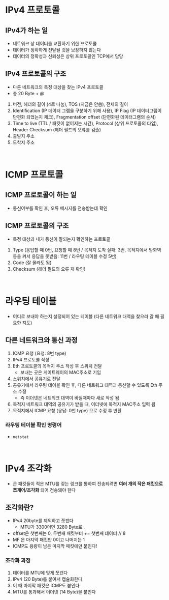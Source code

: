# IPv4 프로토콜
## IPv4가 하는 일
- 네트워크 상 데이터를 교환하기 위한 프로토콜
- 데이터가 정확하게 전달될 것을 보장하지 않는다
- 데이터의 정확성과 신뢰성은 상위 프로토콜인 TCP에서 담당

## IPv4 프로토콜의 구조
- 다른 네트워크의 특정 대상을 찾는 IPv4 프로토콜
- 총 20 Byte + @

1. 버전, 헤더의 길이 (4로 나눔), TOS (지금은 안씀), 전체의 길이
2. Identification (IP 데이터 그램을 구분하기 위해 사용), IP Flag (IP 데이터그램이 단편화 되었는지 체크), Fragmentation offset (단편화된 데이터그램의 순서)
3. Time to live (TTL / 패킷이 없어지는 시간), Protocol (상위 프로토콜의 타입), Header Checksum (헤더 필드의 오류를 검출)
4. 출발지 주소
5. 도착지 주소

<br>

# ICMP 프로토콜
## ICMP 프로토콜이 하는 일
- 통신여부를 확인 후, 오류 메시지를 전송받는데 확인

## ICMP 프로토콜의 구조
- 특정 대상과 내가 통신이 잘되는지 확인하는 프로토콜

1. Type (응답할 때 0번, 요청할 때 8번 / 목적지 도착 실패: 3번, 목적지에서 방화벽 등을 켜서 응답을 못받음: 11번 / 라우팅 테이블 수정 5번)
2. Code (잘 몰라도 됨)
3. Checksum (헤더 필드의 오류 재 확인)

<br>

# 라우팅 테이블
- 어디로 보내야 하는지 설정되어 있는 테이블
(다른 네트워크 대역을 찾으러 갈 때 필요한 지도)

## 다른 네트워크와 통신 과정
1. ICMP 요청 (요청: 8번 type)
2. IPv4 프로토콜 작성
3. Eth 프로토콜의 목적지 주소 작성 후 스위치 전달
   - 보내는 곳은 게이트웨이의 MAC주소로 기입
4. 스위치에서 공유기로 전달
5. 공유기에서 라우팅 테이블 확인 후, 다른 네트워크 대역과 통신할 수 있도록 Eth 주소 수정
   - 즉 이더넷은 네트워크 대역이 바뀔때마다 새로 작성 됨
6. 목적지 네트워크 대역의 공유기가 받을 때, 이더넷에 목적지 MAC주소 입력 됨
7. 목적지에서 ICMP 요청 (응답: 0번 type) 으로 수정 후 반환

### 라우팅 테이블 확인 명령어
- `netstat`

<br>

# IPv4 조각화
- 큰 패킷들이 적은 MTU를 갖는 링크를 통하여 전송되려면 **여러 개의 작은 패킷으로 쪼개어/조각화** 되어 전송돼야 한다

## 조각화란?
- IPv4 20byte를 제외하고 쪼갠다
   - MTU가 3300이면 3280 Byte로..
- offset은 첫번째는 0, 두번째 패킷부터 += 첫번째 데이터 // 8
- MF 은 마지막 패킷만 0이고 나머지는 1
- ICMP도 용량이 남은 마지막 패킷에만 붙인다!

### 조각화 과정
1. 데이터를 MTU에 맞게 쪼갠다
2. IPv4 (20 Byte)를 붙여서 캡슐화한다
3. 이 때 마지막 패킷은 ICMP도 붙인다
3. MTU를 통과해서 이더넷 (14 Byte)을 붙인다


